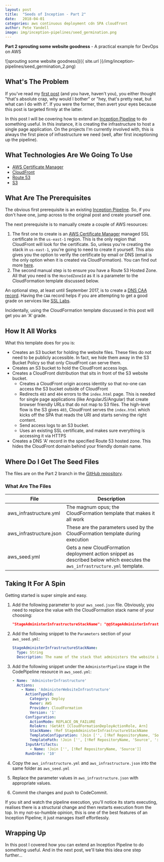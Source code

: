 ```yaml
---
layout: post
title:  "Seeds of Inception - Part 2"
date:   2018-04-01
categories: aws continuous deployment cdn SPA cloudfront 
author: Pete Yandell
image: img/inception-pipelines/seed_germination.png
---
```


**Part 2 sprouting some website goodness** - A practical example for DevOps on AWS

![sprouting some website goodness]({{ site.url }}/img/inception-pipelines/seed_germination_2.png)

## What's The Problem

If you've read my [first post](https://mechanicalrock.github.io//aws/continuous/deployment/2018/03/01/inception-pipelines-pt1) (and you have, haven't you), you either thought "that's absolute crap, why would I bother" or "hey, that's pretty neat, but what can I do with it". If you were the former, then avert your eyes because this post is targeted firmly at the latter.

In this post I will be covering how to extend an [Inception Pipeline](https://github.com/MechanicalRock/InceptionPipeline/tree/master) to do something useful. In this instance, it is creating the infrastructure to host a single page application. On the projects I'm currently involved with, this is always the first piece of infrastructure we need (well, after first inceptioning up the pipeline).

## What Technologies Are We Going To Use

* [AWS Certificate Manager](https://aws.amazon.com/certificate-manager/)
* [CloudFront](https://aws.amazon.com/cloudfront/)
* [Route 53](https://aws.amazon.com/route53/)
* [S3](https://aws.amazon.com/s3/)

## What Are The Prerequisites

The obvious first prerequisite is an existing [Inception Pipeline](https://mechanicalrock.github.io//aws/continuous/deployment/2018/03/01/inception-pipelines-pt1). So, if you don't have one, jump across to the original post and create yourself one.

The next prerequisite is to manually create a couple of AWS resources:

1. The first one to create is an [AWS Certificate Manager](https://aws.amazon.com/certificate-manager/) managed SSL certificate in the `us-east-1` region. This is the only region that CloudFront will look for the certificate. So, unless you're creating the stack in `us-east-1`, you're going to need to create it yourself. This also gives you the option to verify the certificate by email or DNS (email is the only option when it is created via CloudFormation). You can find out more [here](https://docs.aws.amazon.com/acm/latest/userguide/gs-acm-request.html).
1. The second manual step is to ensure you have a Route 53 Hosted Zone. All that you need is the `HostedZoneId` as it is a parameter to the CloudFormation template discussed below.

An optional step, at least until September 2017, is to create a [DNS CAA record](https://blog.qualys.com/ssllabs/2017/03/13/caa-mandated-by-cabrowser-forum). Having the `CAA` record helps if you are attempting to get a good grade on services like [SSL Labs](https://www.ssllabs.com/).

Incidentally, using the CloudFormation template discussed in this post will get you an 'A' grade.

## How It All Works

What this template does for you is:

* Creates an S3 bucket for holding the website files. These files do not need to be publicly accessible. In fact, we hide them away in the S3 Bucket Policy so that only CloudFront can serve them.
* Creates an S3 bucket to hold the CloudFront access logs.
* Creates a CloudFront distribution that sits in front of the S3 website bucket.
  * Creates a CloudFront origin access identity so that no-one can access the S3 bucket outside of CloudFront
  * Redirects `403` and `404` errors to the `index.html` page. This is needed for single page applications (like AngularJS/Angular) that create browser friendly URLs that do not map to S3 files. The high-level flow is the S3 gives `403`, CloudFront serves the `index.html` which kicks off the SPA that reads the URI and starts serving the right content.
  * Send access logs to an S3 bucket.
  * Uses an existing SSL certificate, and makes sure everything is accessing it via HTTPS
* Creates a DNS 'A' record in the specified Route 53 hosted zone. This hides the CloudFront domain behind your friendly domain name.

## Where Do I Get The Seed Files

The files are on the Part 2 branch in the [GitHub repository](https://github.com/MechanicalRock/InceptionPipeline/tree/post/part-2).

### What Are The Files

|File|Description|
|----|-----------|
|aws_infrastructure.yml|The magnum opus; the CloudFormation template that makes it all work|
|aws_infrastructure.json|These are the parameters used by the CloudFormation template during execution|
|aws_seed.yml|Gets a new CloudFormation deployment action snippet as described below which executes the `aws_infrastructure.yml` template.|

## Taking It For A Spin

Getting started is super simple and easy. 

1. Add the following parameter to your `aws_seed.json` file. Obviously, you need to replace the value with the CloudFormation stack name of your choosing:

    ```json
    "StageAdministerInfrastructureStackName": "@@StageAdministerInfrastructureStackName@@"
    ```

2. Add the following snippet to the `Parameters` section of your `aws_seed.yml`:

    ```yaml
    StageAdministerInfrastructureStackName:
      Type: String
      Description: The name of the stack that administers the website infrastructure
    ```

3. Add the following snippet under the `AdministerPipeline` stage in the CodePipeline resource in `aws_seed.yml`:

    ```yaml
    - Name: 'AdministerInfrastructure'
      Actions:
        - Name: 'AdministerWebsiteInfrastructure'
          ActionTypeId:
            Category: Deploy
            Owner: AWS
            Provider: CloudFormation
            Version: '1'
          Configuration:
            ActionMode: REPLACE_ON_FAILURE
            RoleArn: !GetAtt [CloudFormationDeployActionRole, Arn]
            StackName: !Ref StageAdministerInfrastructureStackName
            TemplateConfiguration: !Join ['', [!Ref RepositoryName, 'Source', '::aws_infrastructure.json']]
            TemplatePath: !Join ['', [!Ref RepositoryName, 'Source', '::aws_infrastructure.yml']]
          InputArtifacts:
            - Name: !Join ['', [!Ref RepositoryName, 'Source']]
          RunOrder: '10'
    ```

4. Copy the `aws_infrastructure.yml` and `aws_infrastructure.json` into the same folder as `aws_seed.yml`
5. Replace the parameter values in `aws_infrastructure.json` with appropriate values.
6. Commit the changes and push to CodeCommit.

If you sit and watch the pipeline execution, you'll notice its starts executing, realises there is a structural change and then restarts execution from the top. In my not-so-humble opinion, this is one of the best features of an Inception Pipeline; it just manages itself effortlessly.

## Wrapping Up

In this post I covered how you can extend an Inception Pipeline to do something useful. And in the next post, we'll take this idea one step further...
